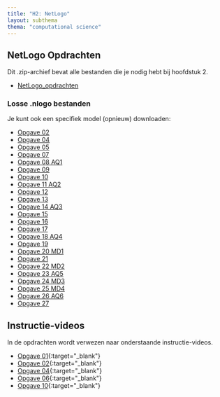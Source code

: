 ```yaml
---
title: "H2: NetLogo"
layout: subthema
thema: "computational science"
---
```


## NetLogo Opdrachten

Dit .zip-archief bevat alle bestanden die je nodig hebt bij hoofdstuk 2.

* <i class="fa fa-file-archive" aria-hidden="true"></i> [NetLogo_opdrachten](leerlingen/h2/NetLogo_opdrachten.zip)

### Losse .nlogo bestanden

Je kunt ook een specifiek model (opnieuw) downloaden:

* <i class="fa fa-file" aria-hidden="true"></i>  [Opgave 02](leerlingen/h2/NetLogo_opdrachten/H2opg2.nlogo)
* <i class="fa fa-file" aria-hidden="true"></i> [Opgave 04](leerlingen/h2/NetLogo_opdrachten/H2opg4.nlogo)
* <i class="fa fa-file" aria-hidden="true"></i> [Opgave 05](leerlingen/h2/NetLogo_opdrachten/H2opg5.nlogo)
* <i class="fa fa-file" aria-hidden="true"></i> [Opgave 07](leerlingen/h2/NetLogo_opdrachten/H2opg7.nlogo)
* <i class="fa fa-file" aria-hidden="true"></i> [Opgave 08 AQ1](leerlingen/h2/NetLogo_opdrachten/H2opg8_AQ1.nlogo)
* <i class="fa fa-file" aria-hidden="true"></i> [Opgave 09](leerlingen/h2/NetLogo_opdrachten/H2opg9.nlogo)
* <i class="fa fa-file" aria-hidden="true"></i> [Opgave 10](leerlingen/h2/NetLogo_opdrachten/H2opg10.nlogo)
* <i class="fa fa-file" aria-hidden="true"></i> [Opgave 11 AQ2](leerlingen/h2/NetLogo_opdrachten/H2opg11_AQ2.nlogo)
* <i class="fa fa-file" aria-hidden="true"></i> [Opgave 12](leerlingen/h2/NetLogo_opdrachten/H2opg12.nlogo)
* <i class="fa fa-file" aria-hidden="true"></i> [Opgave 13](leerlingen/h2/NetLogo_opdrachten/H2opg13.nlogo)
* <i class="fa fa-file" aria-hidden="true"></i> [Opgave 14 AQ3](leerlingen/h2/NetLogo_opdrachten/H2opg14_AQ3.nlogo)
* <i class="fa fa-file" aria-hidden="true"></i> [Opgave 15](leerlingen/h2/NetLogo_opdrachten/H2opg15.nlogo)
* <i class="fa fa-file" aria-hidden="true"></i> [Opgave 16](leerlingen/h2/NetLogo_opdrachten/H2opg16.nlogo)
* <i class="fa fa-file" aria-hidden="true"></i> [Opgave 17](leerlingen/h2/NetLogo_opdrachten/H2opg17.nlogo)
* <i class="fa fa-file" aria-hidden="true"></i> [Opgave 18 AQ4](leerlingen/h2/NetLogo_opdrachten/H2opg18_AQ4.nlogo)
* <i class="fa fa-file" aria-hidden="true"></i> [Opgave 19](leerlingen/h2/NetLogo_opdrachten/H2opg19.nlogo)
* <i class="fa fa-file" aria-hidden="true"></i> [Opgave 20 MD1](leerlingen/h2/NetLogo_opdrachten/H2opg20_MD1.nlogo)
* <i class="fa fa-file" aria-hidden="true"></i> [Opgave 21](leerlingen/h2/NetLogo_opdrachten/H2opg21.nlogo)
* <i class="fa fa-file" aria-hidden="true"></i> [Opgave 22 MD2](leerlingen/h2/NetLogo_opdrachten/H2opg22_MD2.nlogo)
* <i class="fa fa-file" aria-hidden="true"></i> [Opgave 23 AQ5](leerlingen/h2/NetLogo_opdrachten/H2opg23_AQ5.nlogo)
* <i class="fa fa-file" aria-hidden="true"></i> [Opgave 24 MD3](leerlingen/h2/NetLogo_opdrachten/H2opg24_MD3.nlogo)
* <i class="fa fa-file" aria-hidden="true"></i> [Opgave 25 MD4](leerlingen/h2/NetLogo_opdrachten/H2opg25_MD4.nlogo)
* <i class="fa fa-file" aria-hidden="true"></i> [Opgave 26 AQ6](leerlingen/h2/NetLogo_opdrachten/H2opg26_AQ6.nlogo)
* <i class="fa fa-file" aria-hidden="true"></i> [Opgave 27](leerlingen/h2/NetLogo_opdrachten/H2opg27.nlogo)

## Instructie-videos

In de opdrachten wordt verwezen naar onderstaande instructie-videos.

* <i class="fas fa-video"></i> [Opgave 01](leerlingen/h2/video/H2opg1.mp4){:target="_blank"}
* <i class="fas fa-video"></i> [Opgave 02](leerlingen/h2/video/H2opg2.mp4){:target="_blank"}
* <i class="fas fa-video"></i> [Opgave 04](leerlingen/h2/video/H2opg4.mp4){:target="_blank"}
* <i class="fas fa-video"></i> [Opgave 06](leerlingen/h2/video/H2opg6.mp4){:target="_blank"}
* <i class="fas fa-video"></i> [Opgave 10](leerlingen/h2/video/H2opg10.mp4){:target="_blank"}
